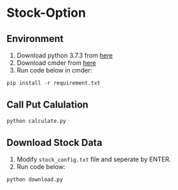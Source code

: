 # Stock-Option

## Environment
1. Download python 3.7.3 from [here](https://www.python.org/ftp/python/3.7.3/python-3.7.3.exe)
2. Download cmder from [here](https://github.com/cmderdev/cmder/releases/download/v1.3.15/cmder.zip)
3. Run code below in cmder:
```python
pip install -r requirement.txt
```

## Call Put Calulation
```python
python calculate.py
```

## Download Stock Data
1. Modify `stock_config.txt` file and seperate by ENTER.
2. Run code below: 

```python
python download.py
```